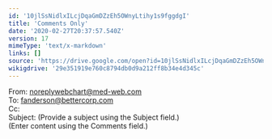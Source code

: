 ```yaml
---
id: '10jlSsNidlxILcjDqaGmDZzEh5OWnyLtihy1s9fggdgI'
title: 'Comments Only'
date: '2020-02-27T20:37:57.540Z'
version: 17
mimeType: 'text/x-markdown'
links: []
source: 'https://drive.google.com/open?id=10jlSsNidlxILcjDqaGmDZzEh5OWnyLtihy1s9fggdgI'
wikigdrive: '29e351919e760c8794db0d9a212ff8b34e4d345c'
---
```

From: noreplywebchart@med-web.com  
To: fanderson@bettercorp.com  
Cc:  
Subject: (Provide a subject using the Subject field.)  
(Enter content using the Comments field.)

